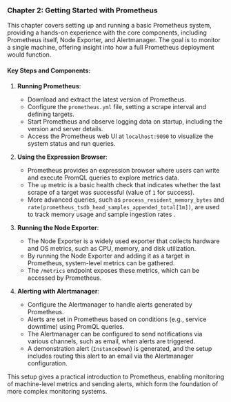 ### Chapter 2: Getting Started with Prometheus

This chapter covers setting up and running a basic Prometheus system, providing a hands-on experience with the core components, including Prometheus itself, Node Exporter, and Alertmanager. The goal is to monitor a single machine, offering insight into how a full Prometheus deployment would function.

#### Key Steps and Components:
1. **Running Prometheus**: 
   - Download and extract the latest version of Prometheus.
   - Configure the `prometheus.yml` file, setting a scrape interval and defining targets.
   - Start Prometheus and observe logging data on startup, including the version and server details.
   - Access the Prometheus web UI at `localhost:9090` to visualize the system status and run queries.

2. **Using the Expression Browser**:
   - Prometheus provides an expression browser where users can write and execute PromQL queries to explore metrics data.
   - The `up` metric is a basic health check that indicates whether the last scrape of a target was successful (value of `1` for success).
   - More advanced queries, such as `process_resident_memory_bytes` and `rate(prometheus_tsdb_head_samples_appended_total[1m])`, are used to track memory usage and sample ingestion rates .

3. **Running the Node Exporter**:
   - The Node Exporter is a widely used exporter that collects hardware and OS metrics, such as CPU, memory, and disk utilization.
   - By running the Node Exporter and adding it as a target in Prometheus, system-level metrics can be gathered.
   - The `/metrics` endpoint exposes these metrics, which can be accessed by Prometheus.

4. **Alerting with Alertmanager**:
   - Configure the Alertmanager to handle alerts generated by Prometheus.
   - Alerts are set in Prometheus based on conditions (e.g., service downtime) using PromQL queries.
   - The Alertmanager can be configured to send notifications via various channels, such as email, when alerts are triggered.
   - A demonstration alert (`InstanceDown`) is generated, and the setup includes routing this alert to an email via the Alertmanager configuration.

This setup gives a practical introduction to Prometheus, enabling monitoring of machine-level metrics and sending alerts, which form the foundation of more complex monitoring systems.